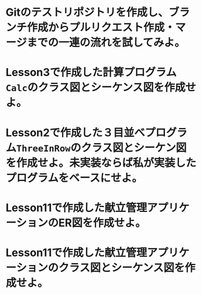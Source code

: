 # Gitのテストリポジトリを作成し、ブランチ作成からプルリクエスト作成・マージまでの一連の流れを試してみよ。

# Lesson3で作成した計算プログラム```Calc```のクラス図とシーケンス図を作成せよ。

# Lesson2で作成した３目並べプログラム```ThreeInRow```のクラス図とシーケン図を作成せよ。未実装ならば私が実装したプログラムをベースにせよ。

# Lesson11で作成した献立管理アプリケーションのER図を作成せよ。

# Lesson11で作成した献立管理アプリケーションのクラス図とシーケンス図を作成せよ。 
